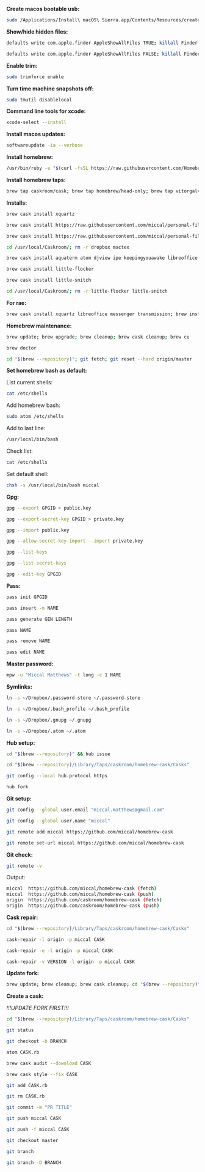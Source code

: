 **Create macos bootable usb:**
```bash
sudo /Applications/Install\ macOS\ Sierra.app/Contents/Resources/createinstallmedia --volume /Volumes/Untitled --applicationpath /Applications/Install\ macOS\ Sierra.app --nointeraction
```
**Show/hide hidden files:**
```bash
defaults write com.apple.finder AppleShowAllFiles TRUE; killall Finder

defaults write com.apple.finder AppleShowAllFiles FALSE; killall Finder
```
**Enable trim:**
```bash
sudo trimforce enable
```
**Turn time machine snapshots off:**
```bash
sudo tmutil disablelocal
```
**Command line tools for xcode:**
```bash
xcode-select --install
```
**Install macos updates:**
```bash
softwareupdate -ia --verbose
```
**Install homebrew:**
```bash
/usr/bin/ruby -e "$(curl -fsSL https://raw.githubusercontent.com/Homebrew/install/master/install)"
```
**Install homebrew taps:**
```bash
brew tap caskroom/cask; brew tap homebrew/head-only; brew tap vitorgalvao/tiny-scripts; brew tap buo/cask-upgrade
```
**Installs:**
```bash
brew cask install xquartz

brew cask install https://raw.githubusercontent.com/miccal/personal-files/master/dropbox.rb

brew cask install https://raw.githubusercontent.com/miccal/personal-files/master/mactex.rb

cd /usr/local/Caskroom/; rm -r dropbox mactex

brew cask install aquaterm atom djview ipe keepingyouawake libreoffice linear torbrowser transmission ubersicht; brew install bash cheat git gnuplot --with-aquaterm gpg mpv --with-bundle mpw pass; brew install --HEAD pdftoipe; brew install vitorgalvao/tiny-scripts/cask-repair; brew linkapps

brew cask install little-flocker

brew cask install little-snitch

cd /usr/local/Caskroom/; rm -r little-flocker little-snitch
```
**For rae:**
```bash
brew cask install xquartz libreoffice messenger transmission; brew install bash gpg mpv --with-bundle mpw pass; brew linkapps
```
**Homebrew maintenance:**
```bash
brew update; brew upgrade; brew cleanup; brew cask cleanup; brew cu

brew doctor

cd "$(brew --repository)"; git fetch; git reset --hard origin/master
```
**Set homebrew bash as default:**

List current shells:
```bash
cat /etc/shells
```
Add homebrew bash:
```bash
sudo atom /etc/shells
```
Add to last line:
```bash
/usr/local/bin/bash
```
Check list:
```bash
cat /etc/shells
```
Set default shell:
```bash
chsh -s /usr/local/bin/bash miccal
```
**Gpg:**
```bash
gpg --export GPGID > public.key

gpg --export-secret-key GPGID > private.key

gpg --import public.key

gpg --allow-secret-key-import --import private.key

gpg --list-keys

gpg --list-secret-keys

gpg --edit-key GPGID
```
**Pass:**
```bash
pass init GPGID

pass insert -m NAME

pass generate GEN LENGTH

pass NAME

pass remove NAME

pass edit NAME
```
**Master password:**
```bash
mpw -u "Miccal Matthews" -t long -c 1 NAME
```
**Symlinks:**
```bash
ln -s ~/Dropbox/.password-store ~/.password-store

ln -s ~/Dropbox/.bash_profile ~/.bash_profile

ln -s ~/Dropbox/.gnupg ~/.gnupg

ln -s ~/Dropbox/.atom ~/.atom
```
**Hub setup:**
```bash
cd "$(brew --repository)" && hub issue

cd "$(brew --repository)/Library/Taps/caskroom/homebrew-cask/Casks"

git config --local hub.protocol https

hub fork
```
**Git setup:**
```bash
git config --global user.email "miccal.matthews@gmail.com"

git config --global user.name "miccal"

git remote add miccal https://github.com/miccal/homebrew-cask

git remote set-url miccal https://github.com/miccal/homebrew-cask
```
**Git check:**
```bash
git remote -v
```
Output:
```bash
miccal  https://github.com/miccal/homebrew-cask (fetch)
miccal  https://github.com/miccal/homebrew-cask (push)
origin  https://github.com/caskroom/homebrew-cask (fetch)
origin  https://github.com/caskroom/homebrew-cask (push)
```
**Cask repair:**
```bash
cd "$(brew --repository)/Library/Taps/caskroom/homebrew-cask/Casks"

cask-repair -l origin -p miccal CASK

cask-repair -e -l origin -p miccal CASK

cask-repair -v VERSION -l origin -p miccal CASK
```
**Update fork:**
```bash
brew update; brew cleanup; brew cask cleanup; cd "$(brew --repository)"/Library/Taps/caskroom/homebrew-cask; git checkout master; git pull origin; git push "miccal" master
```
**Create a cask:**

_!!!UPDATE FORK FIRST!!!_
```bash
cd "$(brew --repository)/Library/Taps/caskroom/homebrew-cask/Casks"

git status

git checkout -b BRANCH

atom CASK.rb

brew cask audit --download CASK

brew cask style --fix CASK

git add CASK.rb

git rm CASK.rb

git commit -m "PR TITLE"

git push miccal CASK

git push -f miccal CASK

git checkout master

git branch

git branch -D BRANCH
```
